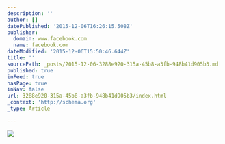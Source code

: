 ```yaml
---
description: ''
author: []
datePublished: '2015-12-06T16:26:15.508Z'
publisher:
  domain: www.facebook.com
  name: facebook.com
dateModified: '2015-12-06T15:50:46.644Z'
title: ''
sourcePath: _posts/2015-12-06-3288e920-315a-45b8-a3fb-948b41d905b3.md
published: true
inFeed: true
hasPage: true
inNav: false
url: 3288e920-315a-45b8-a3fb-948b41d905b3/index.html
_context: 'http://schema.org'
_type: Article

---
```

![](https://scontent-arn2-1.xx.fbcdn.net/hphotos-xfa1/v/t1.0-9/199058_263145743804505_267895251_n.jpg?oh=670f40bb7c50f41ecac93f4e0e106b27&oe=571CF0DB)